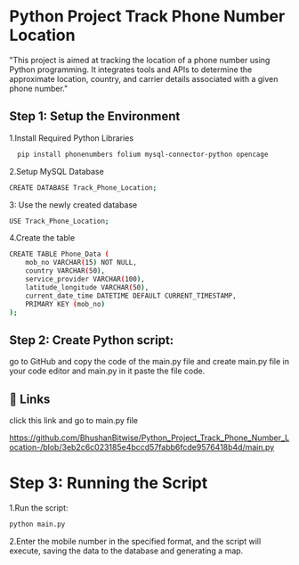 
# Python Project Track Phone Number Location

"This project is aimed at tracking the location of a phone number using Python 
programming. It integrates tools and APIs to determine the approximate location, country, 
and carrier details associated with a given phone number."




## Step 1: Setup the Environment

1.Install Required Python Libraries



```bash
  pip install phonenumbers folium mysql-connector-python opencage

```
2.Setup MySQL Database
```bash
CREATE DATABASE Track_Phone_Location;

```
3: Use the newly created database
```bash
USE Track_Phone_Location;
```

4.Create the table
```bash
CREATE TABLE Phone_Data (
    mob_no VARCHAR(15) NOT NULL,  
    country VARCHAR(50),                  
    service_provider VARCHAR(100),          
    latitude_longitude VARCHAR(50),        
    current_date_time DATETIME DEFAULT CURRENT_TIMESTAMP, 
    PRIMARY KEY (mob_no)                   
);
```
## Step 2: Create Python script:
go to GitHub and copy the code of the main.py file and create main.py file in your code editor and main.py in it paste the file code.





## 🔗 Links
click this link and go to main.py file 

https://github.com/BhushanBitwise/Python_Project_Track_Phone_Number_Location-/blob/3eb2c6c023185e4bccd57fabb6fcde9576418b4d/main.py

# Step 3: Running the Script
1.Run the script:
```bash
python main.py
```

2.Enter the mobile number in the specified format, and the script will execute, saving the data to the database and generating a map.
